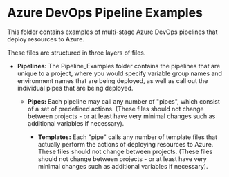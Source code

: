 # Azure DevOps Pipeline Examples

This folder contains examples of multi-stage Azure DevOps pipelines that deploy resources to Azure.

These files are structured in three layers of files.  

- **Pipelines:** The Pipeline_Examples folder contains the pipelines that are unique to a project, where you would specify variable group names and environment names that are being deployed, as well as call out the individual pipes that are being deployed.

  - **Pipes:** Each pipeline may call any number of "pipes", which consist of a set of predefined actions. (These files should not change between projects - or at least have very minimal changes such as additional variables if necessary).

    - **Templates:** Each "pipe" calls any number of template files that actually perform the actions of deploying resources to Azure. These files should not change between projects.
         (These files should not change between projects - or at least have very minimal changes such as additional variables if necessary).
